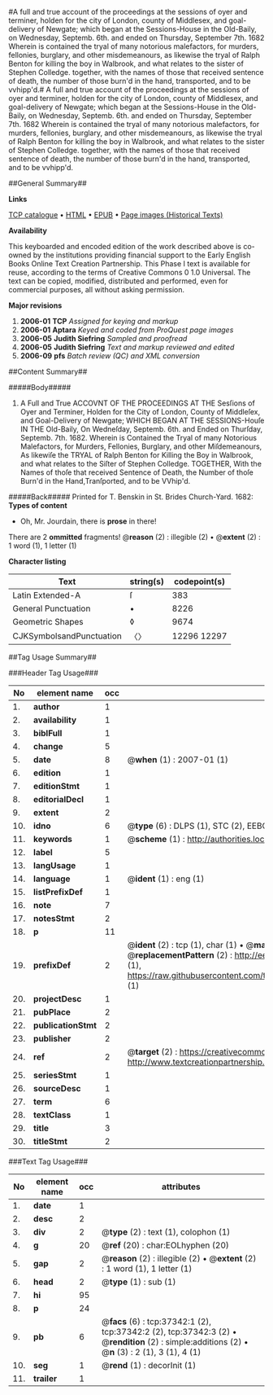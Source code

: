 #A full and true account of the proceedings at the sessions of oyer and terminer, holden for the city of London, county of Middlesex, and goal-delivery of Newgate; which began at the Sessions-House in the Old-Baily, on Wednesday, Septemb. 6th. and ended on Thursday, September 7th. 1682 Wherein is contained the tryal of many notorious malefactors, for murders, fellonies, burglary, and other misdemeanours, as likewise the tryal of Ralph Benton for killing the boy in Walbrook, and what relates to the sister of Stephen Colledge. together, with the names of those that received sentence of death, the number of those burn'd in the hand, transported, and to be vvhipp'd.#
A full and true account of the proceedings at the sessions of oyer and terminer, holden for the city of London, county of Middlesex, and goal-delivery of Newgate; which began at the Sessions-House in the Old-Baily, on Wednesday, Septemb. 6th. and ended on Thursday, September 7th. 1682 Wherein is contained the tryal of many notorious malefactors, for murders, fellonies, burglary, and other misdemeanours, as likewise the tryal of Ralph Benton for killing the boy in Walbrook, and what relates to the sister of Stephen Colledge. together, with the names of those that received sentence of death, the number of those burn'd in the hand, transported, and to be vvhipp'd.

##General Summary##

**Links**

[TCP catalogue](http://www.ota.ox.ac.uk/tcp/)  • 
[HTML](http://tei.it.ox.ac.uk/tcp/Texts-HTML/free/A40/A40574.html)  • 
[EPUB](http://tei.it.ox.ac.uk/tcp/Texts-EPUB/free/A40/A40574.epub) • 
[Page images (Historical Texts)](https://data.historicaltexts.jisc.ac.uk/view?pubId=eebo-99832867e&pageId=eebo-99832867e-37342-1)

**Availability**

This keyboarded and encoded edition of the
	       work described above is co-owned by the institutions
	       providing financial support to the Early English Books
	       Online Text Creation Partnership. This Phase I text is
	       available for reuse, according to the terms of Creative
	       Commons 0 1.0 Universal. The text can be copied,
	       modified, distributed and performed, even for
	       commercial purposes, all without asking permission.

**Major revisions**

1. __2006-01__ __TCP__ *Assigned for keying and markup*
1. __2006-01__ __Aptara__ *Keyed and coded from ProQuest page images*
1. __2006-05__ __Judith Siefring__ *Sampled and proofread*
1. __2006-05__ __Judith Siefring__ *Text and markup reviewed and edited*
1. __2006-09__ __pfs__ *Batch review (QC) and XML conversion*

##Content Summary##

#####Body#####

1. A Full and True ACCOVNT
OF THE
PROCEEDINGS
AT THE
Sesſions of Oyer and Terminer,
Holden for the City of London, County of Middleſex, and Goal-Delivery
of Newgate;
WHICH BEGAN AT THE
SESSIONS-Houſe
IN THE
Old-Baily,
On Wedneſday, Septemb. 6th. and Ended on Thurſday, Septemb. 7th. 1682. Wherein is Contained the Tryal of many Notorious
Malefactors, for Murders, Fellonies, Burglary, and other
Miſdemeanours, As likewiſe the TRYAL of
Ralph Benton for Killing the Boy in Walbrook, and what relates
to the Siſter of Stephen Colledge. TOGETHER,
With the Names of thoſe that received Sentence of
Death, the Number of thoſe Burn'd in the Hand,Tranſported, and to be VVhip'd.

#####Back#####
Printed for T. Benskin in St. Brides Church-Yard. 1682:
**Types of content**

  * Oh, Mr. Jourdain, there is **prose** in there!

There are 2 **ommitted** fragments! 
 @__reason__ (2) : illegible (2)  •  @__extent__ (2) : 1 word (1), 1 letter (1)

**Character listing**


|Text|string(s)|codepoint(s)|
|---|---|---|
|Latin Extended-A|ſ|383|
|General Punctuation|•|8226|
|Geometric Shapes|◊|9674|
|CJKSymbolsandPunctuation|〈〉|12296 12297|

##Tag Usage Summary##

###Header Tag Usage###

|No|element name|occ|attributes|
|---|---|---|---|
|1.|__author__|1||
|2.|__availability__|1||
|3.|__biblFull__|1||
|4.|__change__|5||
|5.|__date__|8| @__when__ (1) : 2007-01 (1)|
|6.|__edition__|1||
|7.|__editionStmt__|1||
|8.|__editorialDecl__|1||
|9.|__extent__|2||
|10.|__idno__|6| @__type__ (6) : DLPS (1), STC (2), EEBO-CITATION (1), PROQUEST (1), VID (1)|
|11.|__keywords__|1| @__scheme__ (1) : http://authorities.loc.gov/ (1)|
|12.|__label__|5||
|13.|__langUsage__|1||
|14.|__language__|1| @__ident__ (1) : eng (1)|
|15.|__listPrefixDef__|1||
|16.|__note__|7||
|17.|__notesStmt__|2||
|18.|__p__|11||
|19.|__prefixDef__|2| @__ident__ (2) : tcp (1), char (1)  •  @__matchPattern__ (2) : ([0-9\-]+):([0-9IVX]+) (1), (.+) (1)  •  @__replacementPattern__ (2) : http://eebo.chadwyck.com/downloadtiff?vid=$1&page=$2 (1), https://raw.githubusercontent.com/textcreationpartnership/Texts/master/tcpchars.xml#$1 (1)|
|20.|__projectDesc__|1||
|21.|__pubPlace__|2||
|22.|__publicationStmt__|2||
|23.|__publisher__|2||
|24.|__ref__|2| @__target__ (2) : https://creativecommons.org/publicdomain/zero/1.0/ (1), http://www.textcreationpartnership.org/docs/. (1)|
|25.|__seriesStmt__|1||
|26.|__sourceDesc__|1||
|27.|__term__|6||
|28.|__textClass__|1||
|29.|__title__|3||
|30.|__titleStmt__|2||


###Text Tag Usage###

|No|element name|occ|attributes|
|---|---|---|---|
|1.|__date__|1||
|2.|__desc__|2||
|3.|__div__|2| @__type__ (2) : text (1), colophon (1)|
|4.|__g__|20| @__ref__ (20) : char:EOLhyphen (20)|
|5.|__gap__|2| @__reason__ (2) : illegible (2)  •  @__extent__ (2) : 1 word (1), 1 letter (1)|
|6.|__head__|2| @__type__ (1) : sub (1)|
|7.|__hi__|95||
|8.|__p__|24||
|9.|__pb__|6| @__facs__ (6) : tcp:37342:1 (2), tcp:37342:2 (2), tcp:37342:3 (2)  •  @__rendition__ (2) : simple:additions (2)  •  @__n__ (3) : 2 (1), 3 (1), 4 (1)|
|10.|__seg__|1| @__rend__ (1) : decorInit (1)|
|11.|__trailer__|1||
